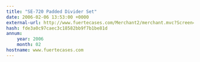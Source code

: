 ```yaml
---
title: "SE-720 Padded Divider Set"
date: 2006-02-06 13:53:00 +0000
external-url: http://www.fuertecases.com/Merchant2/merchant.mvc?Screen=PROD&Product_Code=SE-D720&Category_Code=Case_Accessories&Product_Count=14
hash: fde3a0c97caec3c18582bb9f7b1be81d
annum:
    year: 2006
    month: 02
hostname: www.fuertecases.com
---
```



